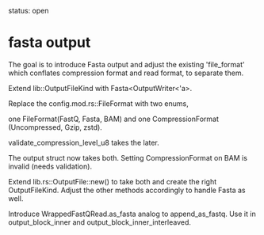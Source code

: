 status: open

# fasta output

The goal is to introduce Fasta output and
adjust the existing 'file_format' which conflates compression format
and read format, to separate them.

Extend lib::OutputFileKind with Fasta<OutputWriter<'a>.

Replace the config.mod.rs::FileFormat with two enums,

one FileFormat(FastQ, Fasta, BAM)
and one CompressionFormat (Uncompressed, Gzip, zstd).

validate_compression_level_u8 takes the later.

The output struct now takes both. Setting CompressionFormat on BAM is invalid
(needs validation).

Extend lib.rs::OutputFile::new() to take both and create the right OutputFileKind.
Adjust the other methods accordingly to handle Fasta as well.

Introduce WrappedFastQRead.as_fasta analog to append_as_fastq.
Use it in output_block_inner and output_block_inner_interleaved.
